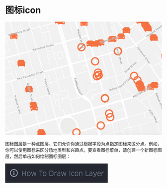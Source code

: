 # 图标icon

![27](../img/27.png)

图标图层是一种点图层。它们允许你通过根据字段为点指定图标来区分点。例如，你可以使用图标来区分场地类型和兴趣点。要查看图标菜单，请创建一个新图标图层，然后单击如何绘制图标图层：

![28](../img/28.png)

